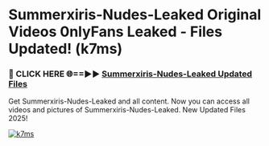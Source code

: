 # Summerxiris-Nudes-Leaked Original Videos 0nlyFans Leaked - Files Updated! (k7ms)

<h3>🔴 CLICK HERE 🌐==►► <a href="https://tinyurl.com/yrmya6cz" rel="nofollow">Summerxiris-Nudes-Leaked Updated Files</a></h3>

Get Summerxiris-Nudes-Leaked and all content. Now you can access all videos and pictures of Summerxiris-Nudes-Leaked. New Updated Files 2025!

[![k7ms](https://i.imgur.com/FMdXYCs.gif)](https://tinyurl.com/yrmya6cz)
